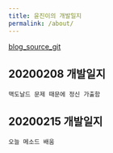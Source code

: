 ```yaml
---
title: 윤진이의 개발일지  
permalink: /about/
---
```


<p class="lead"><a href="http://https://github.com/yj-java-kor/blog">blog_source_git  </a>  




## 20200208 개발일지

    맥도날드 문제 때문에 정신 가출함

## 20200215 개발일지

    오늘 메소드 배움